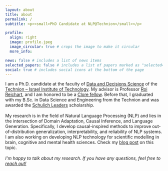 ```yaml
---
layout: about
title: about
permalink: /
subtitle: <p><small>PhD Candidate at NLP@Technion</small></p>

profile:
  align: right
  image: profile.jpeg
  image_circular: true # crops the image to make it circular
  more_info: 

news: false # includes a list of news items
selected_papers: false # includes a list of papers marked as "selected={true}"
social: true # includes social icons at the bottom of the page
---
```


I am a Ph.D. candidate at the faculty of [Data and Decisions Science](http://dds.technion.ac.il/) of the [Technion – Israel Institute of Technology](http://www.technion.ac.il/). My advisor is Professor [Roi Reichart](https://ie.technion.ac.il/~roiri/), and I am honored to be a [Clore fellow](https://clorefoundation.org.il/clore-scholars-programme/). Before that, I graduated with my B.Sc. in Data Science and Engineering from the Technion and was awarded the [Schulich Leaders](https://schulichleaders.com/) scholarship.
<br><br>
My research is in the field of Natural Language Processing (NLP) and lies in the intersection of Domain Adaptation, Causal Inference, and Language Generation. Specifically, I develop causal-inspired methods to improve out-of-distribution generalization, interpretability, and reliability of NLP systems. I am also working on developing NLP technology for scientific modelling in  brain, cognitive and mental health sciences.
Check my [blog post](/blog/2024/nlp4science/) on this topic.
<br><br>
*I'm happy to talk about my research. If you have any questions, feel free to [reach out!](mailto:nitay@campus.technion.ac.il)*